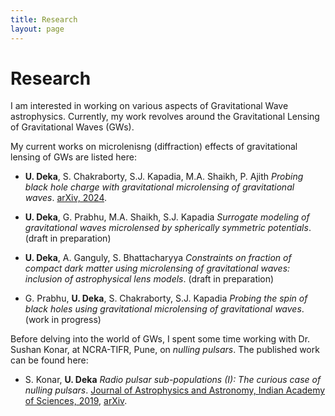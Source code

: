 ```yaml
---
title: Research
layout: page
---
```

# Research

I am interested in working on various aspects of Gravitational Wave astrophysics. Currently, my 
work revolves around the Gravitational Lensing of Gravitational Waves (GWs). 
     
My current works on microlenisng (diffraction) effects of gravitational lensing of GWs are listed here: 

- **U. Deka**, S. Chakraborty, S.J. Kapadia, M.A. Shaikh, P. Ajith
      *Probing black hole charge with gravitational microlensing of gravitational waves*. 
      [arXiv, 2024](https://arxiv.org/abs/2401.06553).

- **U. Deka**, G. Prabhu, M.A. Shaikh, S.J. Kapadia
      *Surrogate modeling of gravitational waves microlensed by spherically symmetric potentials*. (draft in preparation)

- **U. Deka**, A. Ganguly, S. Bhattacharyya
      *Constraints on fraction of compact dark matter using microlensing of gravitational waves: inclusion of astrophysical lens models*. (draft in preparation)

- G. Prabhu, **U. Deka**, S. Chakraborty, S.J. Kapadia
      *Probing the spin of black holes using gravitational microlensing of gravitational waves*. (work in progress)
  
Before delving into the world of GWs, I spent some time working with Dr. Sushan Konar, 
at NCRA-TIFR, Pune, on _nulling pulsars_. The published work can be found here:
- S. Konar, **U. Deka**
     *Radio pulsar sub-populations (I): The curious case of nulling pulsars*.
     [Journal of Astrophysics and Astronomy, Indian Academy of Sciences, 2019](https://www.ias.ac.in/article/fulltext/joaa/040/05/0042), 
     [arXiv](https://arxiv.org/abs/1908.07681).

